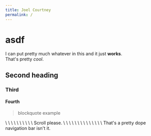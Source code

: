 ```yaml
---
title: Joel Courtney
permalink: /
---
```

# asdf

I can put pretty much whatever in this and it just __works__.  
That's pretty *cool*.

## Second heading
### Third
#### Fourth

> blockquote example

\\
\\
\\
\\
\\
\\
\\
\\
\\
\\
Scroll please.
\\
\\
\\
\\
\\
\\
\\
\\
\\
\\
\\
\\
\\
\\
That's a pretty dope navigation bar isn't it.
